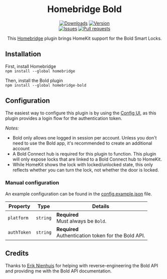 <span align="center">

# Homebridge Bold

[![Downloads](https://img.shields.io/npm/dt/homebridge-bold)](https://www.npmjs.com/package/homebridge-bold)
[![Version](https://img.shields.io/npm/v/homebridge-bold)](https://www.npmjs.com/package/homebridge-bold)
<br/>
[![Issues](https://img.shields.io/github/issues/StefanNienhuis/homebridge-bold)](https://github.com/StefanNienhuis/homebridge-bold/issues)
[![Pull requests](https://img.shields.io/github/issues-pr/StefanNienhuis/homebridge-bold)](https://github.com/StefanNienhuis/homebridge-bold/pulls)

This [Homebridge](https://homebridge.io) plugin brings HomeKit support for the Bold Smart Locks.

</span>

## Installation
First, install Homebridge<br/>
`npm install --global homebridge`

Then, install the Bold plugin<br/>
`npm install --global homebridge-bold`

## Configuration
The easiest way to configure this plugin is by using the [Config UI](https://github.com/oznu/homebridge-config-ui-x), as this plugin provides a login flow for the authentication token.

*Notes:*
 * Bold only allows one logged in session per account. Unless you don't need to use the Bold app, it's recommended to create an additional account
 * A Bold Connect hub is required for this plugin to function. This plugin will only expose locks that are linked to a Bold Connect hub to HomeKit.
 * While HomeKit shows the lock with locked/unlocked state, this only reflects whether you can turn the lock, not whether the door is locked.

### Manual configuration
An example configuration can be found in the [config.example.json](config.example.json) file.

| Property    | Type     | Details                                                 |
| ----------- | -------- | ------------------------------------------------------- |
| `platform`  | `string` | **Required**<br/>Must always be `Bold`.                 |
| `authToken` | `string` | **Required**<br/>Authentication token for the Bold API. |

## Credits

Thanks to [Erik Nienhuis](https://github.com/ErikNienhuis) for helping with reverse-engineering the Bold API and providing me with the Bold API documentation.
